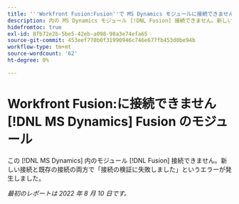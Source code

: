 ```yaml
---
title: '''Workfront Fusion:Fusion''で MS Dynamics モジュールに接続できません'
description: 内の MS Dynamics モジュール [!DNL Fusion] 接続できません。新しい接続と既存の接続の両方で接続エラーの検証に失敗した場合があります。
hidefromtoc: true
exl-id: 8fb72e2b-5be5-42eb-a098-98a3e74efa65
source-git-commit: 453eef770b0f31990946c746e677fb453d0be94b
workflow-type: tm+mt
source-wordcount: '62'
ht-degree: 0%

---
```


# Workfront Fusion:に接続できません [!DNL MS Dynamics] Fusion のモジュール

この [!DNL MS Dynamics] 内のモジュール [!DNL Fusion] 接続できません。新しい接続と既存の接続の両方で「接続の検証に失敗しました」というエラーが発生しました。

_最初のレポートは 2022 年 8 月 10 日です。_
